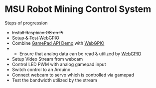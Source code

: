 # MSU Robot Mining Control System 
Steps of progression
* <del>Install Raspbian OS on Pi</del>
* <del>Setup & Test [WebGPIO](https://github.com/ThisIsQasim/WebGPIO)</del>
* Combine [GamePad API Demo](https://github.com/luser/gamepadtest) with [WebGPIO](https://github.com/ThisIsQasim/WebGPIO)
* * Ensure that analog data can be read & utilized by [WebGPIO](https://github.com/ThisIsQasim/WebGPIO)
* Setup Video Stream from webcam 
* Control LED PWM with analog gamepad input
* Switch control to an Arduino 
* Connect webcam to servo which is controlled via gamepad
* Test the bandwidth utilized by the stream



